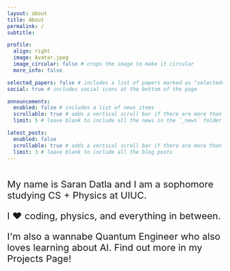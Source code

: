 ```yaml
---
layout: about
title: About
permalink: /
subtitle:

profile:
  align: right
  image: Avatar.jpeg
  image_circular: false # crops the image to make it circular
  more_info: false 

selected_papers: false # includes a list of papers marked as "selected={true}"
social: true # includes social icons at the bottom of the page

announcements:
  enabled: false # includes a list of news items
  scrollable: true # adds a vertical scroll bar if there are more than 3 news items
  limit: 5 # leave blank to include all the news in the `_news` folder

latest_posts:
  enabled: false
  scrollable: true # adds a vertical scroll bar if there are more than 3 new posts items
  limit: 3 # leave blank to include all the blog posts
---
```


<!-- Animated Hello World (Loki-style) -->
<div id="animated-hello" style="margin-bottom: 1em;"></div>

<script>
  document.addEventListener("DOMContentLoaded", function () {
    const fonts = [
      "Georgia", "Courier New", "Arial", "Times New Roman", "Comic Sans MS",
      "Impact", "Lucida Console", "Palatino Linotype", "Trebuchet MS", "Verdana"
    ];
    const finalFont = "Georgia";
    const text = "Hello World!";
    const container = document.getElementById("animated-hello");

    // Create spans for each letter (only once)
    container.innerHTML = "";
    text.split('').forEach(char => {
      const span = document.createElement("span");
      span.classList.add("letter");
      span.textContent = char;
      container.appendChild(span);
    });

    const spans = container.querySelectorAll(".letter");

    function animateLetters() {
      spans.forEach((span) => {
        let count = 0;
        const maxCycles = 15 + Math.floor(Math.random() * 10); // more cycles = slower
        const interval = setInterval(() => {
          const font = fonts[Math.floor(Math.random() * fonts.length)];
          span.style.fontFamily = font;
          count++;
          if (count >= maxCycles) {
            clearInterval(interval);
            span.style.fontFamily = finalFont;
          }
        }, 1000); // <-- slower switch speed (was 100ms)
      });
    }

    animateLetters();
    setInterval(animateLetters, 5000); // <-- slower repeat (was 3000ms)
  });
</script>

<style>
  #animated-hello {
    color: white;
    font-size: 2.5rem;
    font-weight: bold;
    text-align: center;
    font-family: Georgia, serif;
    letter-spacing: 0.05em;
  }
  #animated-hello .letter {
    display: inline-flex;
    justify-content: center;
    align-items: center;
    min-width: 1em;
    height: 3rem;
    transition: font-family 0.3s ease;
  }
  .profile .img {

  }
</style>

<div style = "font-size: 22px" >

<p>My name is Saran Datla and I am a sophomore studying CS + Physics at UIUC.</p>

<p>I ❤️ coding, physics, and everything in between.</p>

<p>I'm also a wannabe Quantum Engineer who also loves learning about AI. Find out more in my Projects Page!</p>

</div>
